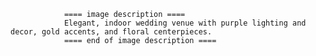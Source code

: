 
                ==== image description ====
                Elegant, indoor wedding venue with purple lighting and decor, gold accents, and floral centerpieces.
                ==== end of image description ====
                